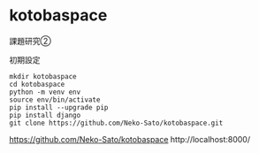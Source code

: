 # kotobaspace

課題研究②

初期設定
```
mkdir kotobaspace
cd kotobaspace
python -m venv env
source env/bin/activate
pip install --upgrade pip
pip install django
git clone https://github.com/Neko-Sato/kotobaspace.git
```

https://github.com/Neko-Sato/kotobaspace
http://localhost:8000/

